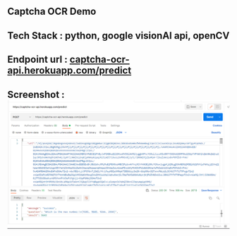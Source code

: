 ## Captcha OCR Demo
## Tech Stack : python, google visionAI api, openCV

## Endpoint url : [captcha-ocr-api.herokuapp.com/predict](https://captcha-ocr-api.herokuapp.com/predict)


## Screenshot : ![](ss.png)